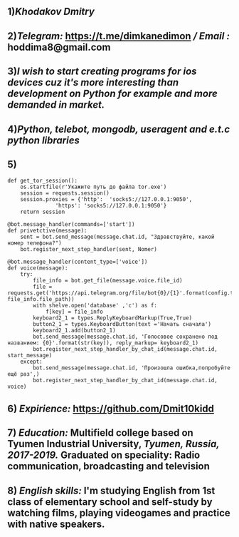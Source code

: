 ## 1)*Khodakov Dmitry*

## 2)*Telegram:* __https://t.me/dimkanedimon__ */ Email :* __hoddima8@gmail.com__

## 3)*I wish to start creating programs for ios devices cuz it's more interesting than development on Python for example and more demanded in market.*

## 4)*Python, telebot, mongodb, useragent and e.t.c python libraries*

## 5)    

    def get_tor_session():   
        os.startfile(r'Укажите путь до файла tor.exe')
        session = requests.session()
        session.proxies = {'http':  'socks5://127.0.0.1:9050',
                   'https': 'socks5://127.0.0.1:9050'}               
        return session
        
    @bot.message_handler(commands=['start'])
    def privetctive(message):
        sent = bot.send_message(message.chat.id, "Здравствуйте, какой номер телефона?")
        bot.register_next_step_handler(sent, Nomer)

    @bot.message_handler(content_type=['voice'])
    def voice(message):
        try:
            file_info = bot.get_file(message.voice.file_id)
            file = requests.get('https://api.telegram.org/file/bot{0}/{1}'.format(config.token, file_info.file_path))
            with shelve.open('database' ,'c') as f: 
                f[key] = file_info
            keyboard2_1 = types.ReplyKeyboardMarkup(True,True)
            button2_1 = types.KeyboardButton(text ='Начать сначала')
            keyboard2_1.add(button2_1)    
            bot.send_message(message.chat.id, 'Голосовое сохранено под названием: {0}'.format(str(key)), reply_markup= keyboard2_1)
            bot.register_next_step_handler_by_chat_id(message.chat.id, start_message)
        except:
            bot.send_message(message.chat.id, 'Произошла ошибка,попробуйте ещё раз',)
            bot.register_next_step_handler_by_chat_id(message.chat.id, voice)
            
## 6) *Expirience:*  __https://github.com/Dmit10kidd__

## 7) *Education:* **Multifield college based on Tyumen Industrial University,** *Tyumen, Russia, 2017-2019.* **Graduated on speciality: Radio communication, broadcasting and television**

## 8) *English skills:* I'm studying English from 1st class of elementary school and self-study by watching films, playing videogames and practice with native speakers.
